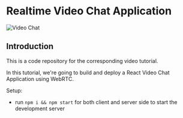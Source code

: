 # Realtime Video Chat Application

![Video Chat](https://i.ibb.co/7WZRLD1/122.jpg)

## Introduction
This is a code repository for the corresponding video tutorial. 

In this tutorial, we're going to build and deploy a React Video Chat Application using WebRTC.

Setup:
- run ```npm i && npm start``` for both client and server side to start the development server
